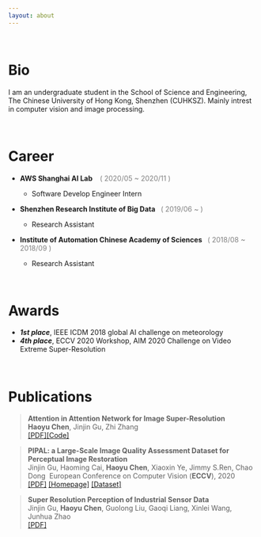 ```yaml
---
layout: about 
---
```


<br/>

# Bio

I am an undergraduate student in the School of Science and Engineering, The Chinese University of Hong Kong, Shenzhen (CUHKSZ). Mainly intrest in computer vision and image processing.

<br/>

# Career
* **AWS Shanghai AI Lab** &ensp; <font color=gray>( 2020/05 ~ 2020/11 )</font>
  * Software Develop Engineer Intern

* **Shenzhen Research Institute of Big Data** &ensp;<font color=gray>( 2019/06 ~ )</font>
  * Research Assistant

* **Institute of Automation Chinese Academy of Sciences** &ensp;<font color=gray>( 2018/08 ~ 2018/09 )</font>
  * Research Assistant

<br/>

# Awards

* ***1st place***, IEEE ICDM 2018 global AI challenge on meteorology
* ***4th place***, ECCV 2020 Workshop, AIM 2020 Challenge on Video Extreme Super-Resolution


<br/>

# Publications

> **Attention in Attention Network for Image Super-Resolution**    
> **Haoyu Chen**, Jinjin Gu, Zhi Zhang    
> [[PDF]](https://arxiv.org/abs/2104.09497)[[Code]](https://github.com/haoyuc/A2N)


> **PIPAL: a Large-Scale Image Quality Assessment Dataset for Perceptual Image Restoration**   
> Jinjin Gu, Haoming Cai, **Haoyu Chen**, Xiaoxin Ye, Jimmy S.Ren, Chao Dong 
> European Conference on Computer Vision (**ECCV**), 2020    
> [[PDF]](https://arxiv.org/pdf/2007.12142)  [[Homepage]](https://www.jasongt.com/projectpages/pipal.html) [[Dataset]](https://competitions.codalab.org/competitions/28050)


> **Super Resolution Perception of Industrial Sensor Data**   
> Jinjin Gu, **Haoyu Chen**, Guolong Liu, Gaoqi Liang, Xinlei Wang, Junhua Zhao   
> [[PDF]](https://arxiv.org/abs/1809.06687)
